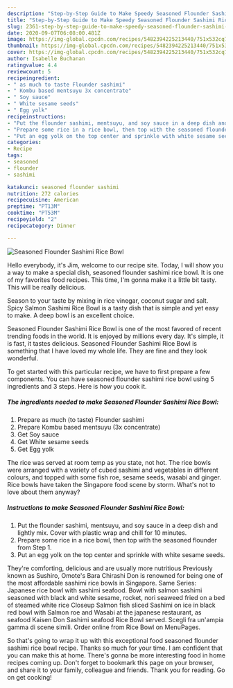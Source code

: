 ```yaml
---
description: "Step-by-Step Guide to Make Speedy Seasoned Flounder Sashimi Rice Bowl"
title: "Step-by-Step Guide to Make Speedy Seasoned Flounder Sashimi Rice Bowl"
slug: 2361-step-by-step-guide-to-make-speedy-seasoned-flounder-sashimi-rice-bowl
date: 2020-09-07T06:08:00.481Z
image: https://img-global.cpcdn.com/recipes/5482394225213440/751x532cq70/seasoned-flounder-sashimi-rice-bowl-recipe-main-photo.jpg
thumbnail: https://img-global.cpcdn.com/recipes/5482394225213440/751x532cq70/seasoned-flounder-sashimi-rice-bowl-recipe-main-photo.jpg
cover: https://img-global.cpcdn.com/recipes/5482394225213440/751x532cq70/seasoned-flounder-sashimi-rice-bowl-recipe-main-photo.jpg
author: Isabelle Buchanan
ratingvalue: 4.4
reviewcount: 5
recipeingredient:
- " as much to taste Flounder sashimi"
- " Kombu based mentsuyu 3x concentrate"
- " Soy sauce"
- " White sesame seeds"
- " Egg yolk"
recipeinstructions:
- "Put the flounder sashimi, mentsuyu, and soy sauce in a deep dish and lightly mix. Cover with plastic wrap and chill for 10 minutes."
- "Prepare some rice in a rice bowl, then top with the seasoned flounder from Step 1."
- "Put an egg yolk on the top center and sprinkle with white sesame seeds."
categories:
- Recipe
tags:
- seasoned
- flounder
- sashimi

katakunci: seasoned flounder sashimi 
nutrition: 272 calories
recipecuisine: American
preptime: "PT13M"
cooktime: "PT53M"
recipeyield: "2"
recipecategory: Dinner

---
```



![Seasoned Flounder Sashimi Rice Bowl](https://img-global.cpcdn.com/recipes/5482394225213440/751x532cq70/seasoned-flounder-sashimi-rice-bowl-recipe-main-photo.jpg)

Hello everybody, it's Jim, welcome to our recipe site. Today, I will show you a way to make a special dish, seasoned flounder sashimi rice bowl. It is one of my favorites food recipes. This time, I'm gonna make it a little bit tasty. This will be really delicious.

Season to your taste by mixing in rice vinegar, coconut sugar and salt. Spicy Salmon Sashimi Rice Bowl is a tasty dish that is simple and yet easy to make. A deep bowl is an excellent choice.

Seasoned Flounder Sashimi Rice Bowl is one of the most favored of recent trending foods in the world. It is enjoyed by millions every day. It's simple, it is fast, it tastes delicious. Seasoned Flounder Sashimi Rice Bowl is something that I have loved my whole life. They are fine and they look wonderful.


To get started with this particular recipe, we have to first prepare a few components. You can have seasoned flounder sashimi rice bowl using 5 ingredients and 3 steps. Here is how you cook it.

<!--inarticleads1-->

##### The ingredients needed to make Seasoned Flounder Sashimi Rice Bowl:

1. Prepare  as much (to taste) Flounder sashimi
1. Prepare  Kombu based mentsuyu (3x concentrate)
1. Get  Soy sauce
1. Get  White sesame seeds
1. Get  Egg yolk


The rice was served at room temp as you state, not hot. The rice bowls were arranged with a variety of cubed sashimi and vegetables in different colours, and topped with some fish roe, sesame seeds, wasabi and ginger. Rice bowls have taken the Singapore food scene by storm. What&#39;s not to love about them anyway? 

<!--inarticleads2-->

##### Instructions to make Seasoned Flounder Sashimi Rice Bowl:

1. Put the flounder sashimi, mentsuyu, and soy sauce in a deep dish and lightly mix. Cover with plastic wrap and chill for 10 minutes.
1. Prepare some rice in a rice bowl, then top with the seasoned flounder from Step 1.
1. Put an egg yolk on the top center and sprinkle with white sesame seeds.


They&#39;re comforting, delicious and are usually more nutritious Previously known as Sushiro, Omote&#39;s Bara Chirashi Don is renowned for being one of the most affordable sashimi rice bowls in Singapore. Same Series: Japanese rice bowl with sashimi seafood. Bowl with salmon sashimi seasoned with black and white sesame, rocket, nori seaweed fried on a bed of steamed white rice Closeup Salmon fish sliced Sashimi on ice in black red bowl with Salmon roe and Wasabi at the japanese restaurant, as seafood Kaisen Don Sashimi seafood Rice Bowl served. Scegli fra un&#39;ampia gamma di scene simili. Order online from Rice Bowl on MenuPages. 

So that's going to wrap it up with this exceptional food seasoned flounder sashimi rice bowl recipe. Thanks so much for your time. I am confident that you can make this at home. There's gonna be more interesting food in home recipes coming up. Don't forget to bookmark this page on your browser, and share it to your family, colleague and friends. Thank you for reading. Go on get cooking!
